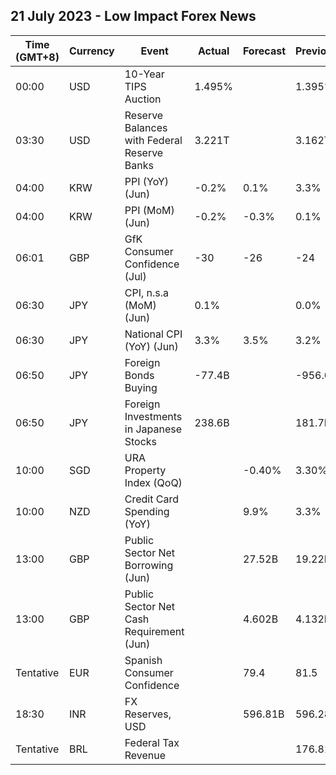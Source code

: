## 21 July 2023 - Low Impact Forex News

| Time (GMT+8) | Currency | Event | Actual | Forecast | Previous |
|------|----------|-------|--------|----------|----------|
| 00:00 | USD | 10-Year TIPS Auction | 1.495% |  | 1.395% |
| 03:30 | USD | Reserve Balances with Federal Reserve Banks | 3.221T |  | 3.162T |
| 04:00 | KRW | PPI (YoY) (Jun) | -0.2% | 0.1% | 3.3% |
| 04:00 | KRW | PPI (MoM) (Jun) | -0.2% | -0.3% | 0.1% |
| 06:01 | GBP | GfK Consumer Confidence (Jul) | -30 | -26 | -24 |
| 06:30 | JPY | CPI, n.s.a (MoM) (Jun) | 0.1% |  | 0.0% |
| 06:30 | JPY | National CPI (YoY) (Jun) | 3.3% | 3.5% | 3.2% |
| 06:50 | JPY | Foreign Bonds Buying | -77.4B |  | -956.0B |
| 06:50 | JPY | Foreign Investments in Japanese Stocks | 238.6B |  | 181.7B |
| 10:00 | SGD | URA Property Index (QoQ) |  | -0.40% | 3.30% |
| 10:00 | NZD | Credit Card Spending (YoY) |  | 9.9% | 3.3% |
| 13:00 | GBP | Public Sector Net Borrowing (Jun) |  | 27.52B | 19.22B |
| 13:00 | GBP | Public Sector Net Cash Requirement (Jun) |  | 4.602B | 4.132B |
| Tentative | EUR | Spanish Consumer Confidence |  | 79.4 | 81.5 |
| 18:30 | INR | FX Reserves, USD |  | 596.81B | 596.28B |
| Tentative | BRL | Federal Tax Revenue |  |  | 176.81B |

